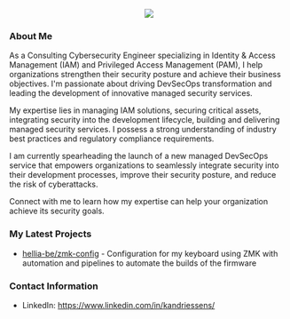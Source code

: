 <p align="center">
    <a href="https://github.com/anuraghazra/github-readme-stats">
        <img align="center" src="https://github-readme-stats.vercel.app/api?username=hellia-be&show_icons=true&theme=tokyonight" />
    </a>
</p>

### About Me
As a Consulting Cybersecurity Engineer specializing in Identity & Access Management (IAM) and Privileged Access Management (PAM), I help organizations strengthen their security posture and achieve their business objectives. I'm passionate about driving DevSecOps transformation and leading the development of innovative managed security services.

My expertise lies in managing IAM solutions, securing critical assets, integrating security into the development lifecycle, building and delivering managed security services. I possess a strong understanding of industry best practices and regulatory compliance requirements.

I am currently spearheading the launch of a new managed DevSecOps service that empowers organizations to seamlessly integrate security into their development processes, improve their security posture, and reduce the risk of cyberattacks.

Connect with me to learn how my expertise can help your organization achieve its security goals.

### My Latest Projects
- [hellia-be/zmk-config](https://github.com/hellia-be/zmk-config) - Configuration for my keyboard using ZMK with automation and pipelines to automate the builds of the firmware

### Contact Information
- LinkedIn: <https://www.linkedin.com/in/kandriessens/>
